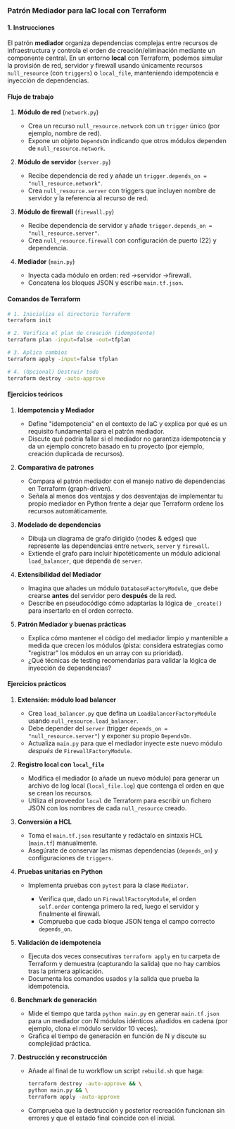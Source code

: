 ### Patrón Mediador para IaC local con Terraform

#### 1. Instrucciones

El patrón **mediador** organiza dependencias complejas entre recursos de infraestructura y controla el orden de creación/eliminación mediante un componente central. En un entorno **local** con Terraform, podemos simular la provisión de red, servidor y firewall usando únicamente recursos `null_resource` (con `triggers`) o `local_file`, manteniendo 
idempotencia e inyección de dependencias.

#### Flujo de trabajo

1. **Módulo de red** (`network.py`)

   * Crea un recurso `null_resource.network` con un `trigger` único (por ejemplo, nombre de red).
   * Expone un objeto `DependsOn` indicando que otros módulos dependen de `null_resource.network`.
2. **Módulo de servidor** (`server.py`)

   * Recibe dependencia de red y añade un `trigger.depends_on = "null_resource.network"`.
   * Crea `null_resource.server` con triggers que incluyen nombre de servidor y la referencia al recurso de red.
3. **Módulo de firewall** (`firewall.py`)

   * Recibe dependencia de servidor y añade `trigger.depends_on = "null_resource.server"`.
   * Crea `null_resource.firewall` con configuración de puerto (22) y dependencia.
4. **Mediador** (`main.py`)

   * Inyecta cada módulo en orden: red ->servidor ->firewall.
   * Concatena los bloques JSON y escribe `main.tf.json`.

#### Comandos de Terraform

```bash
# 1. Inicializa el directorio Terraform
terraform init

# 2. Verifica el plan de creación (idempotente)
terraform plan -input=false -out=tfplan

# 3. Aplica cambios
terraform apply -input=false tfplan

# 4. (Opcional) Destruir todo
terraform destroy -auto-approve
```

#### Ejercicios teóricos

1. **Idempotencia y Mediador**

   * Define "idempotencia" en el contexto de IaC y explica por qué es un requisito fundamental para el patrón mediador.
   * Discute qué podría fallar si el mediador no garantiza idempotencia y da un ejemplo concreto basado en tu proyecto (por ejemplo, creación duplicada de recursos).

2. **Comparativa de patrones**

   * Compara el patrón mediador con el manejo nativo de dependencias en Terraform (graph-driven).
   * Señala al menos dos ventajas y dos desventajas de implementar tu propio mediador en Python frente a dejar que Terraform ordene los recursos automáticamente.

3. **Modelado de dependencias**

   * Dibuja un diagrama de grafo dirigido (nodes & edges) que represente las dependencias entre `network`, `server` y `firewall`.
   * Extiende el grafo para incluir hipotéticamente un módulo adicional `load_balancer`, que dependa de `server`.

4. **Extensibilidad del Mediador**

   * Imagina que añades un módulo `DatabaseFactoryModule`, que debe crearse **antes** del servidor pero **después** de la red.
   * Describe en pseudocódigo cómo adaptarías la lógica de `_create()` para insertarlo en el orden correcto.

5. **Patrón Mediador y buenas prácticas**

   * Explica cómo mantener el código del mediador limpio y mantenible a medida que crecen los módulos (pista: considera estrategias como "registrar" los módulos en un array con su prioridad).
   * ¿Qué técnicas de testing recomendarías para validar la lógica de inyección de dependencias?


#### Ejercicios prácticos

1. **Extensión: módulo load balancer**

   * Crea `load_balancer.py` que defina un `LoadBalancerFactoryModule` usando `null_resource.load_balancer`.
   * Debe depender del `server` (trigger `depends_on = "null_resource.server"`) y exponer su propio `DependsOn`.
   * Actualiza `main.py` para que el mediador inyecte este nuevo módulo *después* de `FirewallFactoryModule`.

2. **Registro local con `local_file`**

   * Modifica el mediador (o añade un nuevo módulo) para generar un archivo de log local (`local_file.log`) que contenga el orden en que se crean los recursos.
   * Utiliza el proveedor `local` de Terraform para escribir un fichero JSON con los nombres de cada `null_resource` creado.

3. **Conversión a HCL**

   * Toma el `main.tf.json` resultante y redáctalo en sintaxis HCL (`main.tf`) manualmente.
   * Asegúrate de conservar las mismas dependencias (`depends_on`) y configuraciones de `triggers`.

4. **Pruebas unitarias en Python**

   * Implementa pruebas con `pytest` para la clase `Mediator`.

     * Verifica que, dado un `FirewallFactoryModule`, el orden `self.order` contenga primero la red, luego el servidor y finalmente el firewall.
     * Comprueba que cada bloque JSON tenga el campo correcto `depends_on`.

5. **Validación de idempotencia**

   * Ejecuta dos veces consecutivas `terraform apply` en tu carpeta de Terraform y demuestra (capturando la salida) que no hay cambios tras la primera aplicación.
   * Documenta los comandos usados y la salida que prueba la idempotencia.

6. **Benchmark de generación**

   * Mide el tiempo que tarda `python main.py` en generar `main.tf.json` para un mediador con N módulos idénticos añadidos en cadena (por ejemplo, clona el módulo servidor 10 veces).
   * Grafica el tiempo de generación en función de N y discute su complejidad práctica.

7. **Destrucción y reconstrucción**

   * Añade al final de tu workflow un script `rebuild.sh` que haga:

     ```bash
     terraform destroy -auto-approve && \
     python main.py && \
     terraform apply -auto-approve
     ```
   * Comprueba que la destrucción y posterior recreación funcionan sin errores y que el estado final coincide con el inicial.

